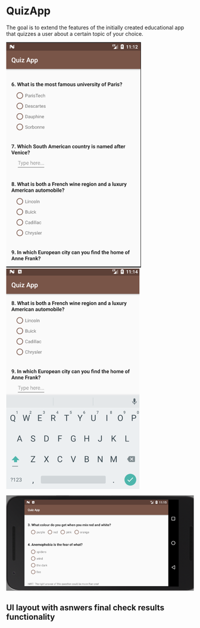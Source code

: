 # QuizApp

The goal is to extend the features of the initially created educational app 
that quizzes a user about a certain topic of your choice. 

![alt text](https://github.com/skorudzhiev/QuizApp/blob/master/readme/quizApp1%20-%20Nexus_5X_API_24_5554.png) ![alt text](https://github.com/skorudzhiev/QuizApp/blob/master/readme/quizApp2%20-%20Nexus_5X_API_24_5554.png)
 
  
  
![alt text](https://github.com/skorudzhiev/QuizApp/blob/master/readme/quizApp3%20-%20Nexus_5X_API_24_5554.png)
## UI layout with asnwers final check results functionality
